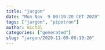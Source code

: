 ```yaml
---
title: "jargon"
date: "Mon Nov  9 00:19:20 CET 2020"
tags: ["jargon", "pipotron"]
author: m1ch3l
categories: ["generated"]
slug: "jargon/2020-11-09-00:19:20"
---
```



